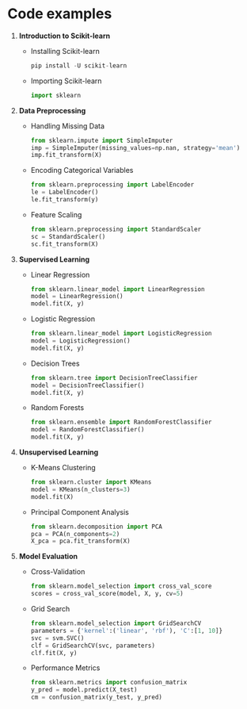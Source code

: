 # Code examples 
1. **Introduction to Scikit-learn**
   - Installing Scikit-learn
     ```python
     pip install -U scikit-learn
     ```
   - Importing Scikit-learn
     ```python
     import sklearn
     ```

2. **Data Preprocessing**
   - Handling Missing Data
     ```python
     from sklearn.impute import SimpleImputer
     imp = SimpleImputer(missing_values=np.nan, strategy='mean')
     imp.fit_transform(X)
     ```
   - Encoding Categorical Variables
     ```python
     from sklearn.preprocessing import LabelEncoder
     le = LabelEncoder()
     le.fit_transform(y)
     ```
   - Feature Scaling
     ```python
     from sklearn.preprocessing import StandardScaler
     sc = StandardScaler()
     sc.fit_transform(X)
     ```

3. **Supervised Learning**
   - Linear Regression
     ```python
     from sklearn.linear_model import LinearRegression
     model = LinearRegression()
     model.fit(X, y)
     ```
   - Logistic Regression
     ```python
     from sklearn.linear_model import LogisticRegression
     model = LogisticRegression()
     model.fit(X, y)
     ```
   - Decision Trees
     ```python
     from sklearn.tree import DecisionTreeClassifier
     model = DecisionTreeClassifier()
     model.fit(X, y)
     ```
   - Random Forests
     ```python
     from sklearn.ensemble import RandomForestClassifier
     model = RandomForestClassifier()
     model.fit(X, y)
     ```

4. **Unsupervised Learning**
   - K-Means Clustering
     ```python
     from sklearn.cluster import KMeans
     model = KMeans(n_clusters=3)
     model.fit(X)
     ```
   - Principal Component Analysis
     ```python
     from sklearn.decomposition import PCA
     pca = PCA(n_components=2)
     X_pca = pca.fit_transform(X)
     ```

5. **Model Evaluation**
   - Cross-Validation
     ```python
     from sklearn.model_selection import cross_val_score
     scores = cross_val_score(model, X, y, cv=5)
     ```
   - Grid Search
     ```python
     from sklearn.model_selection import GridSearchCV
     parameters = {'kernel':('linear', 'rbf'), 'C':[1, 10]}
     svc = svm.SVC()
     clf = GridSearchCV(svc, parameters)
     clf.fit(X, y)
     ```
   - Performance Metrics
     ```python
     from sklearn.metrics import confusion_matrix
     y_pred = model.predict(X_test)
     cm = confusion_matrix(y_test, y_pred)
     ```

